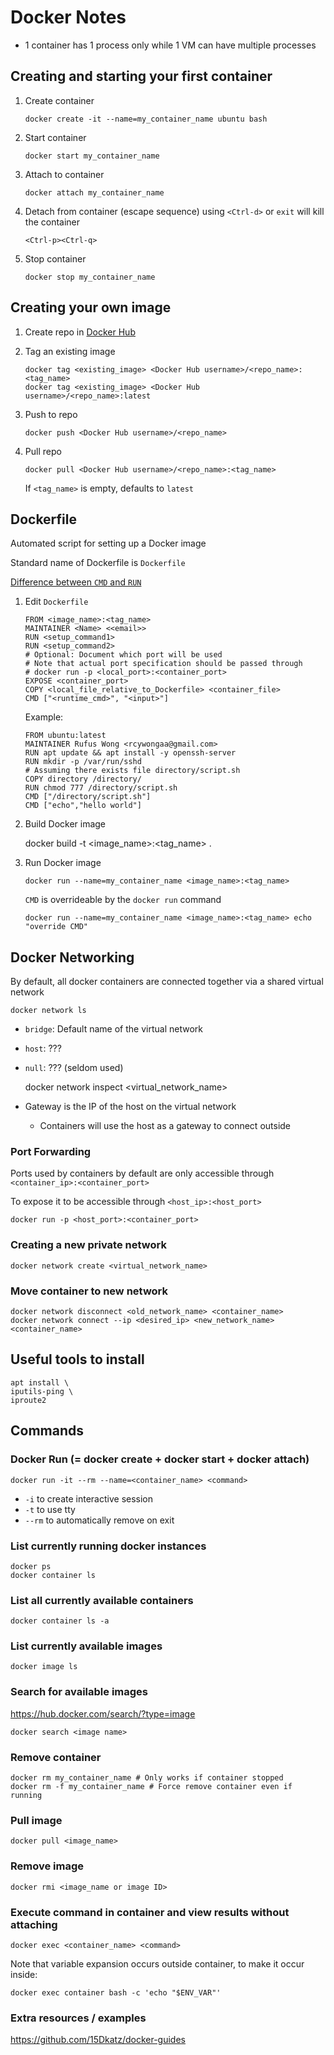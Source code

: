 # Docker Notes
- 1 container has 1 process only while 1 VM can have multiple processes

## Creating and starting your first container

1. Create container

       docker create -it --name=my_container_name ubuntu bash

1. Start container

       docker start my_container_name

1. Attach to container

       docker attach my_container_name

1. Detach from container (escape sequence)
   using `<Ctrl-d>` or `exit` will kill the container

       <Ctrl-p><Ctrl-q>

1. Stop container

       docker stop my_container_name

## Creating your own image

1. Create repo in [Docker Hub](https://cloud.docker.com/repository/list)

1. Tag an existing image

       docker tag <existing_image> <Docker Hub username>/<repo_name>:<tag_name>
       docker tag <existing_image> <Docker Hub username>/<repo_name>:latest

1. Push to repo

       docker push <Docker Hub username>/<repo_name>

1. Pull repo

       docker pull <Docker Hub username>/<repo_name>:<tag_name>

   If `<tag_name>` is empty, defaults to `latest`

## Dockerfile

Automated script for setting up a Docker image

Standard name of Dockerfile is `Dockerfile`

[Difference between `CMD` and `RUN`](https://stackoverflow.com/questions/37461868/difference-between-run-and-cmd-in-a-docker-file)

1. Edit `Dockerfile`

   ```
   FROM <image_name>:<tag_name>
   MAINTAINER <Name> <<email>>
   RUN <setup_command1>
   RUN <setup_command2>
   # Optional: Document which port will be used
   # Note that actual port specification should be passed through
   # docker run -p <local_port>:<container_port>
   EXPOSE <container_port>
   COPY <local_file_relative_to_Dockerfile> <container_file>
   CMD ["<runtime_cmd>", "<input>"]
   ```

   Example:

   ```
   FROM ubuntu:latest
   MAINTAINER Rufus Wong <rcywongaa@gmail.com>
   RUN apt update && apt install -y openssh-server
   RUN mkdir -p /var/run/sshd
   # Assuming there exists file directory/script.sh
   COPY directory /directory/
   RUN chmod 777 /directory/script.sh
   CMD ["/directory/script.sh"]
   CMD ["echo","hello world"]
   ```

1. Build Docker image

    docker build -t <image_name>:<tag_name> .

1. Run Docker image

       docker run --name=my_container_name <image_name>:<tag_name>

   `CMD` is overrideable by the `docker run` command

       docker run --name=my_container_name <image_name>:<tag_name> echo "override CMD"

## Docker Networking

By default, all docker containers are connected together via a shared virtual network

    docker network ls

- `bridge`: Default name of the virtual network
- `host`: ???
- `null`: ??? (seldom used)

    docker network inspect <virtual_network_name> 

- Gateway is the IP of the host on the virtual network
  - Containers will use the host as a gateway to connect outside

### Port Forwarding

Ports used by containers by default are only accessible through `<container_ip>:<container_port>` 

To expose it to be accessible through `<host_ip>:<host_port>`

    docker run -p <host_port>:<container_port>

### Creating a new private network

    docker network create <virtual_network_name>

### Move container to new network

    docker network disconnect <old_network_name> <container_name>
    docker network connect --ip <desired_ip> <new_network_name> <container_name>

## Useful tools to install

    apt install \
    iputils-ping \
    iproute2

## Commands

### Docker Run (= docker create + docker start + docker attach)

    docker run -it --rm --name=<container_name> <command>

- `-i` to create interactive session
- `-t` to use tty
- `--rm` to automatically remove on exit

### List currently running docker instances

    docker ps
    docker container ls

### List all currently available containers

    docker container ls -a

### List currently available images

    docker image ls

### Search for available images
<https://hub.docker.com/search/?type=image>

    docker search <image name>

### Remove container

    docker rm my_container_name # Only works if container stopped
    docker rm -f my_container_name # Force remove container even if running

### Pull image

    docker pull <image_name>

### Remove image

    docker rmi <image_name or image ID>

### Execute command in container and view results without attaching

    docker exec <container_name> <command>

Note that variable expansion occurs outside container, to make it occur inside:

    docker exec container bash -c 'echo "$ENV_VAR"'

### Extra resources / examples
<https://github.com/15Dkatz/docker-guides>
